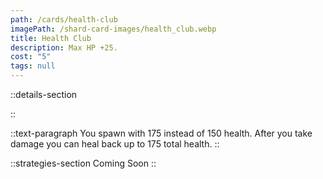 ```yaml
---
path: /cards/health-club
imagePath: /shard-card-images/health_club.webp
title: Health Club
description: Max HP +25.
cost: "5"
tags: null
---
```


::details-section

::

::text-paragraph
You spawn with 175 instead of 150 health. After you take damage you can heal back up to 175 total health.
::

::strategies-section
Coming Soon
::
